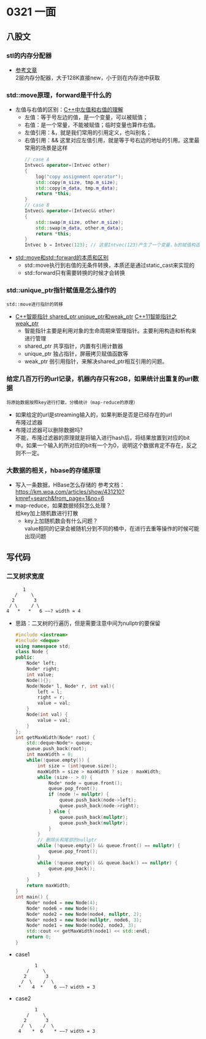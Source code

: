 # 0321 一面
## 八股文
### stl的内存分配器
- [参考文章](https://github.com/rongweihe/CPPNotes/blob/master/STL-source-code-notes/5%20%E5%8D%83%E5%AD%97%E9%95%BF%E6%96%87+%2030%20%E5%BC%A0%E5%9B%BE%E8%A7%A3-%E9%99%AA%E4%BD%A0%E6%89%8B%E6%92%95%20STL%20%E7%A9%BA%E9%97%B4%E9%85%8D%E7%BD%AE%E5%99%A8%E6%BA%90%E7%A0%81.md)  
    2层内存分配器，大于128K直接new，小于则在内存池中获取
    
### std::move原理，forward是干什么的
- 左值与右值的区别：[C++中左值和右值的理解](https://nettee.github.io/posts/2018/Understanding-lvalues-and-rvalues-in-C-and-C/)
    - 左值：等于号左边的值，是一个变量，可以被赋值；
    - 右值：是一个常量，不能被赋值；临时变量也算作右值。
    - 左值引用：&，就是我们常用的引用定义，也叫别名；
    - 右值引用：&& 这里对应左值引用，就是等于号右边的地址的引用。这里最常用的场景是这样
        ```cpp
        // case A
        Intvec& operator=(Intvec other)
        {
            log("copy assignment operator");
            std::copy(m_size, tmp.m_size);
            std::copy(m_data, tmp.m_data);
            return *this;
        }
        // case B
        Intvec& operator=(Intvec&& other)
        {
            std::swap(m_size, other.m_size);
            std::swap(m_data, other.m_data);
            return *this;
        }
        Intvec b = Intvec(123); // 这里Intvec(123)产生了一个变量，b的赋值构造可以调用右值引用的函数。从而减少对象的拷贝。
        ```
- [std::move和std::forward的本质和区别](https://www.jianshu.com/p/b90d1091a4ff)
    - std::move执行到右值的无条件转换，本质还是通过static_cast来实现的
    - std::forward只有需要转换的时候才会转换

### std::unique_ptr指针赋值是怎么操作的
    std::move进行指针的转移
- [C++智能指针 shared_ptr,unique_ptr和weak_ptr](https://zhuanlan.zhihu.com/p/29628938) [C++11智能指针之weak_ptr](https://blog.csdn.net/Xiejingfa/article/details/50772571)
    - 智能指针主要是利用对象的生命周期来管理指针。主要利用构造和析构来进行管理
    - shared_ptr 共享指针，内置有引用计数器
    - unique_ptr 独占指针，屏蔽拷贝赋值函数等
    - weak_ptr 弱引用指针，来解决shared_ptr相互引用的问题。
### 给定几百万行的url记录，机器内存只有2GB，如果统计出重复的url数据
    将原始数据按照key进行打散，分桶统计（map-reduce的原理）
- 如果给定的url是streaming输入的，如果判断是否是已经存在的url  
    布隆过滤器
- 布隆过滤器可以删除数据吗?  
    不能，布隆过滤器的原理就是将输入进行hash后，将结果放置到对应的bit中。如果一个输入的所对应的bit有一个为0，说明这个数据肯定不存在，反之则不一定。
### 大数据的相关，hbase的存储原理
- 写入一条数据，HBase怎么存储的
    参考文档：https://km.woa.com/articles/show/431210?kmref=search&from_page=1&no=6
- map-reduce，如果数据倾斜怎么处理？  
    给key加上随机数进行打散
    - key上加随机数会有什么问题？  
        value相同的记录会被随机分到不同的桶中，在进行去重等操作的时候可能出现问题  
## 写代码
### 二叉树求宽度
          1
       /     \
      2       3
     / \     / \
    4   *   *   6 ——? width = 4  
- 思路：二叉树的行遍历，但是需要注意中间为nullptr的要保留
    ```cpp
    #include <iostream>
    #include <deque>
    using namespace std;
    class Node {
    public:
        Node* left;
        Node* right;
        int value;
        Node(){};
        Node(Node* l, Node* r, int val){
            left = l;
            right = r;
            value = val;
        }
        Node(int val) {
            value = val;
        }
    };
    int getMaxWidth(Node* root) {
        std::deque<Node*> queue;
        queue.push_back(root);
        int maxWidth = 0;
        while(!queue.empty()) {
            int size = (int)queue.size();
            maxWidth = size > maxWidth ? size : maxWidth;
            while (size-- > 0) {
                Node* node = queue.front();
                queue.pop_front();
                if (node != nullptr) {
                    queue.push_back(node->left);
                    queue.push_back(node->right);
                } else {
                    queue.push_back(nullptr);
                    queue.push_back(nullptr);
                }
            }
            // 删除头和尾部的nullptr
            while (!queue.empty() && queue.front() == nullptr) {
                queue.pop_front();
            }
            while (!queue.empty() && queue.back() == nullptr) {
                queue.pop_back();
            }
        }
        return maxWidth;
    }
    int main() {
        Node* node4 = new Node(4);
        Node* node6 = new Node(6);
        Node* node2 = new Node(node4, nullptr, 2);
        Node* node3 = new Node(nullptr, node6, 3);
        Node* node1 = new Node(node2, node3, 3);
        std::cout << getMaxWidth(node1) << std::endl;
        return 0;
    }
    ```
- case1

             1
          /     \
         2       3
        /  \    /  \
       *    4  *    6 ——? width = 3

- case2

             1
          /     \
         2       3
        /  \    /  \
       4    *  6    * ——? width = 3
